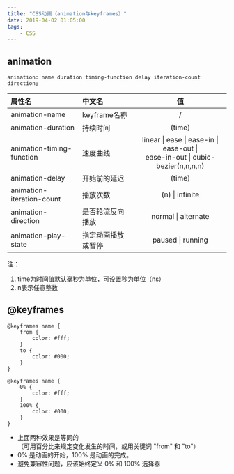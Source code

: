 ```yaml
---
title: "CSS动画（animation与keyframes）"
date: 2019-04-02 01:05:00
tags:
    - CSS
---
```

## animation
```
animation: name duration timing-function delay iteration-count direction;
```
属性名 | 中文名 | 值
:-------------------------|:-------------------|:-------------------:
animation-name            | keyframe名称       | /
animation-duration        | 持续时间           | (time)
animation-timing-function | 速度曲线           | linear &#124; ease &#124; ease-in &#124; ease-out &#124; <br> ease-in-out &#124; cubic-bezier(n,n,n,n)
animation-delay           | 开始前的延迟       | (time)
animation-iteration-count | 播放次数           | (n) &#124; infinite
animation-direction       | 是否轮流反向播放    | normal &#124; alternate
animation-play-state      | 指定动画播放或暂停  | paused &#124; running
注：
1. time为时间值默认毫秒为单位，可设置秒为单位（ns）
2. n表示任意整数

## @keyframes
```
@keyframes name {
    from {
        color: #fff;
    }
    to {
        color: #000;
    }
}
```
```
@keyframes name {
    0% {
        color: #fff;
    }
    100% {
        color: #000;
    }
}
```
- 上面两种效果是等同的<br>
（可用百分比来规定变化发生的时间，或用关键词 "from" 和 "to"）
- 0% 是动画的开始，100% 是动画的完成。
- 避免兼容性问题，应该始终定义 0% 和 100% 选择器